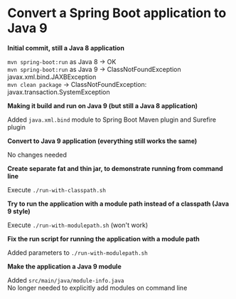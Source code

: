 # Convert a Spring Boot application to Java 9

**Initial commit, still a Java 8 application**

`mvn spring-boot:run` as Java 8 -> OK \
`mvn spring-boot:run` as Java 9 -> ClassNotFoundException javax.xml.bind.JAXBException \
`mvn clean package` -> ClassNotFoundException: javax.transaction.SystemException

**Making it build and run on Java 9 (but still a Java 8 application)**

Added `java.xml.bind` module to Spring Boot Maven plugin and Surefire plugin

**Convert to Java 9 application (everything still works the same)**

No changes needed

**Create separate fat and thin jar, to demonstrate running from command line**

Execute `./run-with-classpath.sh`

**Try to run the application with a module path instead of a classpath (Java 9 style)**

Execute `./run-with-modulepath.sh` (won't work)

**Fix the run script for running the application with a module path**

Added parameters to `./run-with-modulepath.sh`

**Make the application a Java 9 module**

Added `src/main/java/module-info.java` \
No longer needed to explicitly add modules on command line
